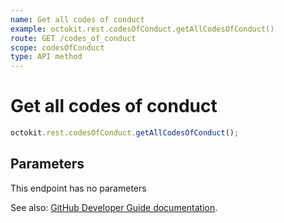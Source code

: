 ```yaml
---
name: Get all codes of conduct
example: octokit.rest.codesOfConduct.getAllCodesOfConduct()
route: GET /codes_of_conduct
scope: codesOfConduct
type: API method
---
```


# Get all codes of conduct

```js
octokit.rest.codesOfConduct.getAllCodesOfConduct();
```

## Parameters

This endpoint has no parameters

See also: [GitHub Developer Guide documentation](https://docs.github.com/enterprise-cloud@latest//rest/reference/codes-of-conduct#get-all-codes-of-conduct).
